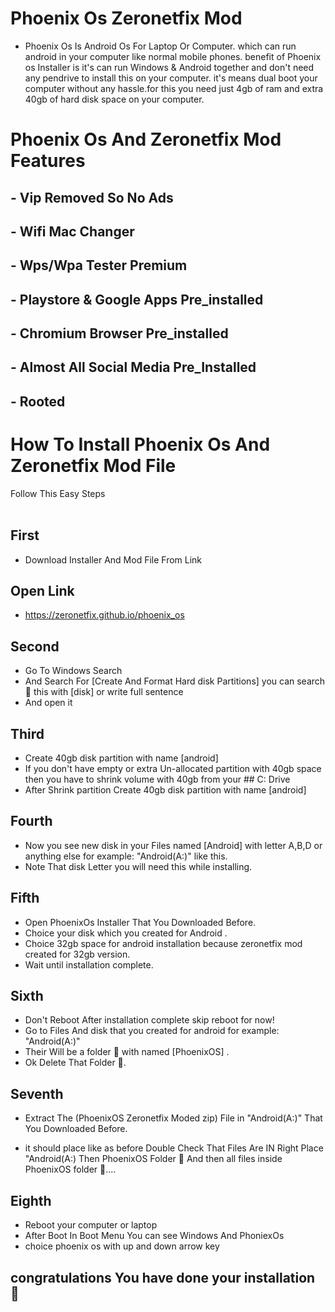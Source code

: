 # Phoenix Os Zeronetfix Mod

- Phoenix Os Is Android Os For Laptop Or Computer. which can run android in your computer like normal mobile phones.
benefit of Phoenix os Installer is it's can run Windows & Android together and don't need any pendrive to install
this on your computer. it's means dual boot your computer without any hassle.for this you need just 4gb of ram and
extra 40gb of hard disk space on your computer.

# Phoenix Os And Zeronetfix Mod Features

## - Vip Removed So No Ads
## - Wifi Mac Changer 
## - Wps/Wpa Tester Premium
## - Playstore & Google Apps Pre_installed
## - Chromium Browser Pre_installed 
## - Almost All Social Media Pre_Installed
## - Rooted 

# How To Install Phoenix Os And Zeronetfix Mod File

Follow This Easy Steps <br>
</a>
<br>

## First
- Download Installer And Mod File From Link

## Open Link
- https://zeronetfix.github.io/phoenix_os

## Second 
- Go To Windows Search
- And Search For [Create And Format Hard disk Partitions] you can search 🔎 this with [disk] or write full sentence 
- And open it

## Third 
- Create 40gb disk partition with name [android]
- If you don't have empty or extra Un-allocated partition with 40gb space then you have to shrink volume with 40gb from your ## C: Drive
- After Shrink partition Create 40gb disk partition with name [android]

## Fourth 
- Now you see new disk in your Files named [Android] with letter A,B,D or anything else for example: "Android(A:)" like this.
- Note That disk Letter you will need this while installing.

## Fifth

- Open PhoenixOs Installer That You Downloaded Before.
- Choice your disk which you created for Android .
- Choice 32gb space for android installation because zeronetfix mod created for 32gb version.
- Wait until installation complete.


## Sixth 

- Don't Reboot After installation complete skip reboot for now!
- Go to Files And disk that you created for android for example: "Android(A:)"
- Their Will be a folder 📂 with named [PhoenixOS] .
- Ok Delete That Folder 📂.

## Seventh

- Extract The (PhoenixOS Zeronetfix Moded zip) File in  "Android(A:)" That You Downloaded Before.

- it should place like as before Double Check That Files Are IN Right Place "Android(A:) Then PhoenixOS Folder 📂 And then 
  all files inside PhoenixOS folder 📁....

## Eighth

- Reboot your computer or laptop 
- After Boot In Boot Menu You can see Windows And PhoniexOs
- choice phoenix os with up and down arrow key 


## congratulations You have done your installation 🎊 